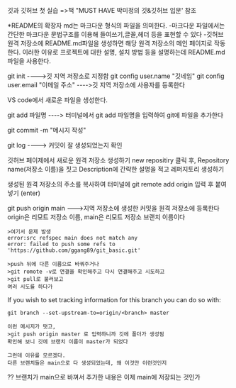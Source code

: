 깃과 깃허브 첫 실습
=>책 "MUST HAVE 박미정의 깃&깃허브 입문' 참조

\*README의 확장자 md는 마크다운 형식의 파일을 의미한다. -마크다운 파일에서는 간단한 마크다운 문법구조를 이용해 들여쓰기,글꼴,헤더 등을 표현할 수 있다 -깃허브 원격 저장소에 README.md파일을 생성하면 해당 원격 저장소의 메인 페이지로 작동한다.
이러한 이유로 프로젝트에 대한 설명, 설치 방법 등을 설명하는데 README.md파일을 사용한다.

git init
---->깃 지역 저장소로 지정함
git config user.name "깃네임"
git config user.email "이메일 주소"
---->깃 지역 저장소에 사용자를 등록한다

VS code에서 새로운 파일을 생성한다.

git add 파일명
----> 터미널에서 git add 파일명을 입력하여 git에 파일을 추가한다

git commit -m "메시지 작성"

git log
----> 커밋이 잘 생성되었는지 확인

깃허브 페이제에서 새로운 원격 저장소 생성하기
new repositiry 클릭 후, Repository name(저장소 이름)을 짓고
Description에 간략한 설명을 적고 레퍼지토리 생성하기

생성된 원격 저장소의 주소를 복사하여
터미널에 git remote add origin 입력 후 붙여 넣기 (enter)

git push origin main
--->지역 저장소에 생성한 커밋을 원격 저장소에 등록한다
origin은 리모트 저장소 이름, main은 리모트 저장소 브랜치 이름이다

    >여기서 문제 발생
    error:src refspec main does not match any
    error: failed to push some refs to 'https://github.com/ggang89/git_basic.git'

    >push 뒤에 다른 이름으로 바꿔주거나
    >git romote -v로 연결을 확인해주고 다시 연결해주고 시도하고
    >git pull로 불러보고
    여러 시도를 하다가

If you wish to set tracking information for this branch you can do so with:

    git branch --set-upstream-to=origin/<branch> master

    이런 메시지가 떳고,
    >git push origin master 로 입력하니까 깃에 폴더가 생성됨
    확인해 보니 깃에 브랜치 이름이 master가 되었다

    그런데 이유를 모르겠다.
    다른 브랜치들은 main으로 다 생성되었는데, 왜 이것만 이런것인지

?? 브랜치가 main으로 바껴서 추가한 내용은 이제 main에 저장되는 것인가
